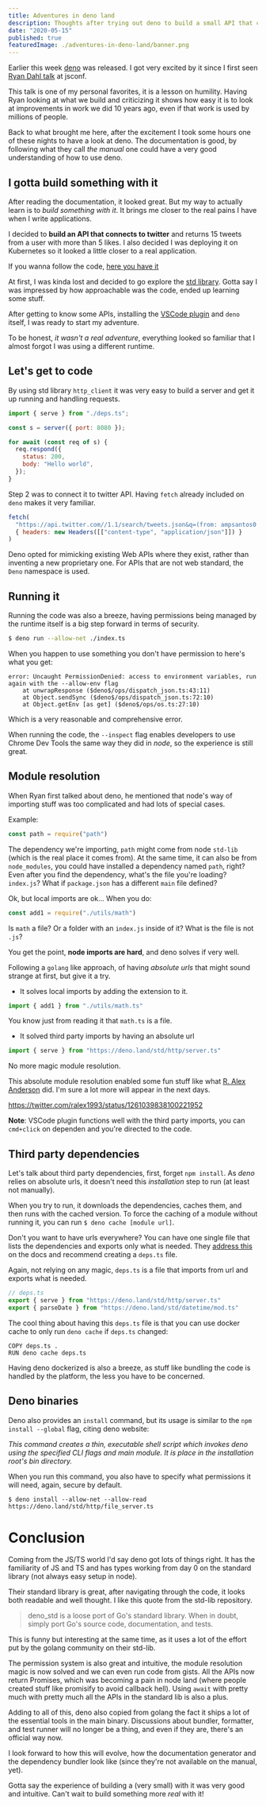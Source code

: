 ```yaml
---
title: Adventures in deno land
description: Thoughts after trying out deno to build a small API that connects to twitter
date: "2020-05-15"
published: true
featuredImage: ./adventures-in-deno-land/banner.png
---
```


Earlier this week [deno](https://deno.land/) was released. I got very excited by it since I first seen [Ryan Dahl talk](https://youtu.be/M3BM9TB-8yA) at jsconf.

This talk is one of my personal favorites, it is a lesson on humility. Having Ryan looking at what we build and criticizing it shows how easy it is to look at improvements in work we did 10 years ago, even if that work is used by millions of people.

Back to what brought me here, after the excitement I took some hours one of these nights to have a look at deno. The documentation is good, by following what they call _the manual_ one could have a very good understanding of how to use deno.

## I gotta build something with it

After reading the documentation, it looked great. But my way to actually learn is to _build something with it_. It brings me closer to the real pains I have when I write applications.

I decided to **build an API that connects to twitter** and returns 15 tweets from a user with more than 5 likes. I also decided I was deploying it on Kubernetes so it looked a little closer to a real application.

If you wanna follow the code, [here you have it](https://github.com/asantos00/deno-twitter-popular)

At first, I was kinda lost and decided to go explore the [std library](https://deno.land/std). Gotta say I was impressed by how approachable was the code, ended up learning some stuff.

After getting to know some APIs, installing the [VSCode plugin](https://marketplace.visualstudio.com/items?itemName=justjavac.vscode-deno) and `deno` itself, I was ready to start my adventure.

To be honest, _it wasn't a real adventure_, everything looked so familiar that I almost forgot I was using a different runtime.

## Let's get to code

By using std library `http_client` it was very easy to build a server and get it up running and handling requests.

```js
import { serve } from "./deps.ts";

const s = server({ port: 8080 });

for await (const req of s) {
  req.respond({
    status: 200,
    body: "Hello world",
  });
}
```

Step 2 was to connect it to twitter API. Having `fetch` already included on `deno` makes it very familiar.

```js
fetch(
  "https://api.twitter.com//1.1/search/tweets.json&q=(from: ampsantos0 min_faves: 5)",
  { headers: new Headers([["content-type", "application/json"]]) }
)
```

Deno opted for mimicking existing Web APIs where they exist, rather than inventing a new proprietary one. For APIs that are not web standard, the `Deno` namespace is used.

## Running it

Running the code was also a breeze, having permissions being managed by the runtime itself is a big step forward in terms of security.

```sh
$ deno run --allow-net ./index.ts
```

When you happen to use something you don't have permission to here's what you get:

```
error: Uncaught PermissionDenied: access to environment variables, run again with the --allow-env flag
    at unwrapResponse ($deno$/ops/dispatch_json.ts:43:11)
    at Object.sendSync ($deno$/ops/dispatch_json.ts:72:10)
    at Object.getEnv [as get] ($deno$/ops/os.ts:27:10)
```

Which is a very reasonable and comprehensive error.

When running the code, the `--inspect` flag enables developers to use Chrome Dev Tools the same way they did in _node_, so the experience is still great.

## Module resolution

When Ryan first talked about deno, he mentioned that node's way of importing stuff was too complicated and had lots of special cases.

Example:

```js
const path = require("path")
```

The dependency we're importing, `path` might come from node `std-lib` (which is the real place it comes from). At the same time, it can also be from `node_modules`, you could have installed a dependency named `path`, right? Even after you find the dependency, what's the file you're loading? `index.js`? What if `package.json` has a different `main` file defined?

Ok, but local imports are ok... When you do:

```js
const add1 = require("./utils/math")
```

Is `math` a file? Or a folder with an `index.js` inside of it? What is the file is not `.js`?

You get the point, **node imports are hard**, and deno solves if very well.

Following a `golang` like approach, of having _absolute urls_ that might sound strange at first, but give it a try.

- It solves local imports by adding the extension to it.

```js
import { add1 } from "./utils/math.ts"
```

You know just from reading it that `math.ts` is a file.

- It solved third party imports by having an absolute url

```js
import { serve } from "https://deno.land/std/http/server.ts"
```

No more magic module resolution.

This absolute module resolution enabled some fun stuff like what [R. Alex Anderson](https://twitter.com/ralex1993/status/1261039838100221952) did. I'm sure a lot more will appear in the next days.

https://twitter.com/ralex1993/status/1261039838100221952

**Note**: VSCode plugin functions well with the third party imports, you can `cmd+click` on dependen and you're directed to the code.

## Third party dependencies

Let's talk about third party dependencies, first, forget `npm install`. As _deno_ relies on absolute urls, it doesn't need this _installation_ step to run (at least not manually).

When you try to run, it downloads the dependencies, caches them, and then runs with the cached version. To force the caching of a module without running it, you can run `$ deno cache [module url]`.

Don't you want to have urls everywhere? You can have one single file that lists the dependencies and exports only what is needed. They [address this](https://deno.land/manual/linking_to_external_code#it-seems-unwieldy-to-import-urls-everywhere) on the docs and recommend creating a `deps.ts` file.

Again, not relying on any magic, `deps.ts` is a file that imports from url and exports what is needed.

```js
// deps.ts
export { serve } from "https://deno.land/std/http/server.ts"
export { parseDate } from "https://deno.land/std/datetime/mod.ts"
```

The cool thing about having this `deps.ts` file is that you can use docker cache to only run `deno cache` if `deps.ts` changed:

```docker
COPY deps.ts .
RUN deno cache deps.ts
```

Having deno dockerized is also a breeze, as stuff like bundling the code is handled by the platform, the less you have to be concerned.

## Deno binaries

Deno also provides an `install` command, but its usage is similar to the `npm install --global` flag, citing deno website:

_This command creates a thin, executable shell script which invokes deno using the specified CLI flags and main module. It is place in the installation root's bin directory._

When you run this command, you also have to specify what permissions it will need, again, secure by default.

```
$ deno install --allow-net --allow-read https://deno.land/std/http/file_server.ts
```

# Conclusion

Coming from the JS/TS world I'd say deno got lots of things right. It has the familiarity of JS and TS and has types working from day 0 on the standard library (not always easy setup in node).

Their standard library is great, after navigating through the code, it looks both readable and well thought. I like this quote from the std-lib repository.

> deno_std is a loose port of Go's standard library. When in doubt, simply port Go's source code, documentation, and tests.

This is funny but interesting at the same time, as it uses a lot of the effort put by the golang community on their std-lib.

The permission system is also great and intuitive, the module resolution magic is now solved and we can even run code from gists. All the APIs now return Promises, which was becoming a pain in node land (where people created stuff like promisify to avoid callback hell). Using `await` with pretty much with pretty much all the APIs in the standard lib is also a plus.

Adding to all of this, deno also copied from golang the fact it ships a lot of the essential tools in the main binary. Discussions about bundler, formatter, and test runner will no longer be a thing, and even if they are, there's an official way now.

I look forward to how this will evolve, how the documentation generator and the dependency bundler look like (since they're not available on the manual, yet).

Gotta say the experience of building a (very small) with it was very good and intuitive. Can't wait to build something more _real_ with it!
